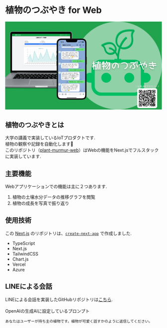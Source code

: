 # 植物のつぶやき for Web

![植物のつぶやきのサムネイル](./public/plant-murmur-thumbnail.png "植物のつぶやきのサムネイル")

## 植物のつぶやきとは
大学の講義で実装しているIoTプロダクトです.<br>
植物の観察や記録を自動化します🌱<br>
このリポジトリ（[plant-murmur-web](https://github.com/imaikosuke/plant-murmur-web)）はWebの機能をNext.jsでフルスタックに実装しています.

## 主要機能
Webアプリケーションでの機能は主に２つあります.
1. 植物の土壌水分データの推移グラフを閲覧
2. 植物の成長を写真で振り返り

## 使用技術
この [Next.js](https://nextjs.org/) のリポジトリは、[`create-next-app`](https://github.com/vercel/next.js/tree/canary/packages/create-next-app) で作成しました.<br>
- TypeScript
- Next.js
- TailwindCSS
- Chart.js
- Vercel
- Azure

## LINEによる会話
LINEによる会話を実装したGitHubリポジトリは[こちら](https://github.com/imaikosuke/plant-murmur-line).<br>
<br>
OpenAIの生成AIに設定しているプロンプト
```
あなたはユーザーが持ち主の植物です。植物が可愛く話すかのように返信してください。
```
